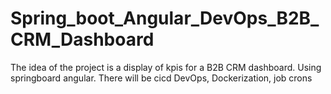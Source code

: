 # Spring_boot_Angular_DevOps_B2B_CRM_Dashboard
The idea of the project is a display of kpis for a B2B CRM dashboard. Using springboard angular. There will be cicd DevOps, Dockerization, job crons
